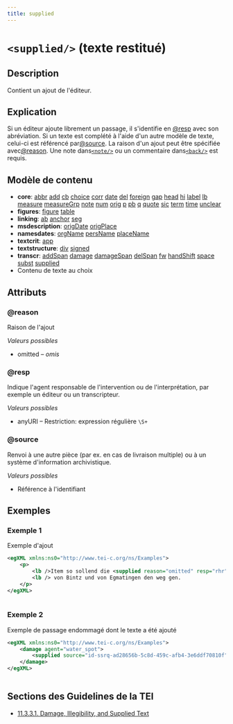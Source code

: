 ```yaml
---
title: supplied
---
```




# `<supplied/>` (texte restitué)

## Description

Contient un ajout de l'éditeur.

## Explication

Si un éditeur ajoute librement un passage, il s'identifie en [@resp](#resp)  avec son abréviation. Si un texte est complété à l'aide d'un autre modèle de texte, celui-ci est référencé par[@source](#source). La raison d'un ajout peut être spécifiée avec[@reason](#reason). Une note dans[`<note/>`](note.md)  ou un commentaire dans[`<back/>`](back.md)  est requis.

## Modèle de contenu

- **core**: [abbr](abbr.md) [add](add.md) [cb](cb.md) [choice](choice.md) [corr](corr.md) [date](date.md) [del](del.md) [foreign](foreign.md) [gap](gap.md) [head](head.md) [hi](hi.md) [label](label.md) [lb](lb.md) [measure](measure.md) [measureGrp](measureGrp.md) [note](note.md) [num](num.md) [orig](orig.md) [p](p.md) [pb](pb.md) [q](q.md) [quote](quote.md) [sic](sic.md) [term](term.md) [time](time.md) [unclear](unclear.md)
- **figures**: [figure](figure.md) [table](table.md)
- **linking**: [ab](ab.md) [anchor](anchor.md) [seg](seg.md)
- **msdescription**: [origDate](origDate.md) [origPlace](origPlace.md)
- **namesdates**: [orgName](orgName.md) [persName](persName.md) [placeName](placeName.md)
- **textcrit**: [app](app.md)
- **textstructure**: [div](div.md) [signed](signed.md)
- **transcr**: [addSpan](addSpan.md) [damage](damage.md) [damageSpan](damageSpan.md) [delSpan](delSpan.md) [fw](fw.md) [handShift](handShift.md) [space](space.md) [subst](subst.md) [supplied](supplied.md)
- Contenu de texte au choix

## Attributs

### @reason

Raison de l'ajout

*Valeurs possibles*

- omitted – *omis*

### @resp

Indique l'agent responsable de l'intervention ou de l'interprétation, par exemple un éditeur ou un transcripteur.

*Valeurs possibles*

- anyURI – Restriction: expression régulière `\S+`

### @source

Renvoi à une autre pièce (par ex. en cas de livraison multiple) ou à un système d'information archivistique. 

*Valeurs possibles*

- Référence à l'identifiant

## Exemples

### Exemple 1

Exemple d'ajout

```xml
<egXML xmlns:ns0="http://www.tei-c.org/ns/Examples">
    <p>
        <lb />Item so sollend die <supplied reason="omitted" resp="rhr">von</supplied> Mure,
        <lb /> von Bintz und von Egmatingen den weg gen.
    </p>
</egXML>
               
```

### Exemple 2

Exemple de passage endommagé dont le texte a été ajouté

```xml
<egXML xmlns:ns0="http://www.tei-c.org/ns/Examples">
    <damage agent="water_spot">
        <supplied source="id-ssrq-ad28656b-5c8d-459c-afb4-3e6ddf70810f">verthruwen</supplied>
    </damage>
</egXML>
               
```

## Sections des Guidelines de la TEI

- [11.3.3.1. Damage, Illegibility, and Supplied Text](https://www.tei-c.org/release/doc/tei-p5-doc/en/html/PH.html#PHDA)